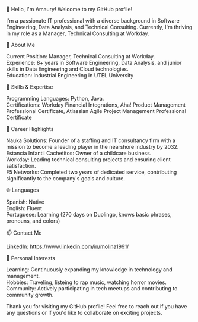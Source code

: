 👋 Hello, I'm Amaury! Welcome to my GitHub profile! 

I'm a passionate IT professional with a diverse background in Software Engineering, Data Analysis, and Technical Consulting.
Currently, I'm thriving in my role as a Manager, Technical Consulting at Workday.

🏢 About Me

Current Position: Manager, Technical Consulting at Workday.<br/>
Experience: 8+ years in Software Engineering, Data Analysis, and junior skills in Data Engineering and Cloud technologies.<br/>
Education: Industrial Engineering in UTEL University

🚀 Skills & Expertise

Programming Languages: Python, Java.<br/>
Certifications: Workday Financial Integrations, Aha! Product Management Professional Certificate, Atlassian Agile Project Management Professional Certificate

🌟 Career Highlights

Nauka Solutions: Founder of a staffing and IT consultancy firm with a mission to become a leading player in the nearshore industry by 2032.<br/>
Estancia Infantil Cachetitos: Owner of a childcare business.<br/>
Workday: Leading technical consulting projects and ensuring client satisfaction.<br/>
F5 Networks: Completed two years of dedicated service, contributing significantly to the company's goals and culture.

🌐 Languages

Spanish: Native<br/>
English: Fluent<br/>
Portuguese: Learning (270 days on Duolingo, knows basic phrases, pronouns, and colors)

📫 Contact Me

LinkedIn: https://www.linkedin.com/in/molina1991/

🌱 Personal Interests

Learning: Continuously expanding my knowledge in technology and management.<br/>
Hobbies: Traveling, listeing to rap music, watching horror movies.<br/>
Community: Actively participating in tech meetups and contributing to community growth.<br/>

Thank you for visiting my GitHub profile! Feel free to reach out if you have any questions or if you'd like to collaborate on exciting projects.
